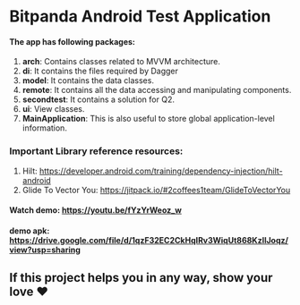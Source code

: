 # Bitpanda Android Test Application 

#### The app has following packages:
1. **arch**: Contains classes related to MVVM architecture.
2. **di**: It contains the files required by Dagger
3. **model**: It contains the data classes.
4. **remote**: It contains all the data accessing and manipulating components.
5. **secondtest**: It contains a solution for Q2.
6. **ui**: View classes.
7. **MainApplication**: This is also useful to store global application-level information.

### Important Library reference resources:
1. Hilt: https://developer.android.com/training/dependency-injection/hilt-android
2. Glide To Vector You: https://jitpack.io/#2coffees1team/GlideToVectorYou
 
#### Watch demo: https://youtu.be/fYzYrWeoz_w
#### demo apk: https://drive.google.com/file/d/1qzF32EC2CkHqIRv3WiqUt868KzIlJoqz/view?usp=sharing

## If this project helps you in any way, show your love ❤️